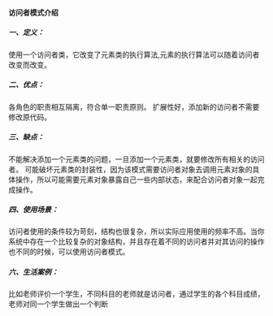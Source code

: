 #### 访问者模式介绍

##### 一、定义：
使用一个访问者类，它改变了元素类的执行算法,元素的执行算法可以随着访问者改变而改变。

##### 二、优点：
各角色的职责相互隔离，符合单一职责原则。
扩展性好，添加新的访问者不需要修改原代码。

##### 三、缺点：
不能解决添加一个元素类的问题，一旦添加一个元素类，就要修改所有相关的访问者。
可能破坏元素类的封装性，因为该模式需要访问者对象去调用元素对象的具体操作，所以可能需要元素对象暴露自己一些内部状态，来配合访问者对象一起完成操作。

##### 四、使用场景：
访问者使用的条件较为苛刻，结构也很复杂，所以实际应用使用的频率不高。当你系统中存在一个比较复杂的对象结构，并且存在着不同的访问者并对其访问的操作也不同的时候，可以使用访问者模式。


##### 六、生活案例：
比如老师评价一个学生，不同科目的老师就是访问者，通过学生的各个科目成绩，老师对同一个学生做出一个判断



